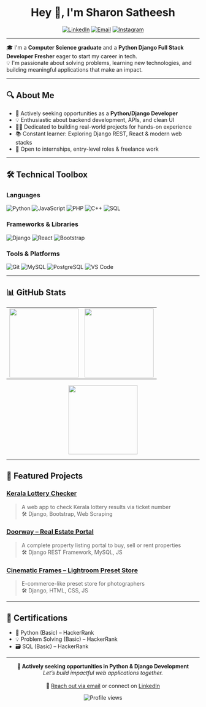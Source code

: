 <h1 align="center">Hey 👋, I'm Sharon Satheesh</h1>

<p align="center">
  <a href="https://www.linkedin.com/in/sharonsathesh/"><img src="https://img.shields.io/badge/-LinkedIn-blue?style=for-the-badge&logo=linkedin" alt="LinkedIn"/></a>
  <a href="mailto:sharonsathesh@gmail.com"><img src="https://img.shields.io/badge/Gmail-D14836?style=for-the-badge&logo=gmail&logoColor=white" alt="Email"/></a>
  <a href="https://www.instagram.com/shxorn"><img src="https://img.shields.io/badge/-Instagram-E4405F?style=for-the-badge&logo=instagram&logoColor=white" alt="Instagram"/></a>
</p>

---

🎓 I'm a **Computer Science graduate** and a **Python Django Full Stack Developer Fresher** eager to start my career in tech.  
💡 I'm passionate about solving problems, learning new technologies, and building meaningful applications that make an impact.

---

## 🔍 About Me

- 🎯 Actively seeking opportunities as a **Python/Django Developer**
- 💡 Enthusiastic about backend development, APIs, and clean UI
- 👨‍💻 Dedicated to building real-world projects for hands-on experience
- 📚 Constant learner: Exploring Django REST, React & modern web stacks
- 🤝 Open to internships, entry-level roles & freelance work

---

## 🛠️ Technical Toolbox

### Languages
![Python](https://img.shields.io/badge/-Python-3776AB?logo=python&logoColor=white)
![JavaScript](https://img.shields.io/badge/-JavaScript-F7DF1E?logo=javascript&logoColor=black)
![PHP](https://img.shields.io/badge/-PHP-777BB4?logo=php&logoColor=white)
![C++](https://img.shields.io/badge/-C++-00599C?logo=c%2B%2B&logoColor=white)
![SQL](https://img.shields.io/badge/-SQL-4479A1?logo=mysql&logoColor=white)

### Frameworks & Libraries
![Django](https://img.shields.io/badge/-Django-092E20?logo=django&logoColor=white)
![React](https://img.shields.io/badge/-React-61DAFB?logo=react&logoColor=black)
![Bootstrap](https://img.shields.io/badge/-Bootstrap-7952B3?logo=bootstrap&logoColor=white)

### Tools & Platforms
![Git](https://img.shields.io/badge/-Git-F05032?logo=git&logoColor=white)
![MySQL](https://img.shields.io/badge/-MySQL-4479A1?logo=mysql&logoColor=white)
![PostgreSQL](https://img.shields.io/badge/-PostgreSQL-4169E1?logo=postgresql&logoColor=white)
![VS Code](https://img.shields.io/badge/-VSCode-007ACC?logo=visual-studio-code&logoColor=white)

---

## 📊 GitHub Stats

<div align="center">
  <table>
    <tr>
      <td>
        <img src="https://github-readme-stats.vercel.app/api?username=Sharon-cod1&show_icons=true&theme=tokyonight" height="180"/>
      </td>
      <td>
        <img src="https://github-readme-stats.vercel.app/api/top-langs/?username=Sharon-cod1&layout=compact&theme=tokyonight" height="180"/>
      </td>
    </tr>
  </table>
</div>

<p align="center">
  <img src="https://github-readme-streak-stats.herokuapp.com/?user=Sharon-cod1&theme=tokyonight&hide_border=true" height="180"/>
</p>

---

## 🚀 Featured Projects

###  [Kerala Lottery Checker](https://github.com/Sharon-cod1/kerala-lottery-checker)
> A web app to check Kerala lottery results via ticket number  
> 🛠 Django, Bootstrap, Web Scraping

###  [Doorway – Real Estate Portal](https://github.com/Sharon-cod1/doorway)
> A complete property listing portal to buy, sell or rent properties  
> 🛠 Django REST Framework, MySQL, JS

###  [Cinematic Frames – Lightroom Preset Store](https://github.com/Sharon-cod1/cinematic-frames)
> E-commerce-like preset store for photographers  
> 🛠 Django, HTML, CSS, JS

---

## 🏅 Certifications

- 🐍 Python (Basic) – HackerRank  
- 💡 Problem Solving (Basic) – HackerRank  
- 🗃 SQL (Basic) – HackerRank  

---

<div align="center">
  <b>🚀 Actively seeking opportunities in Python & Django Development</b><br>
  <i>Let’s build impactful web applications together.</i><br><br>
  📩 <a href="mailto:sharonsathesh@gmail.com">Reach out via email</a> or connect on <a href="https://www.linkedin.com/in/sharonsathesh/">LinkedIn</a>  
</div>

<p align="center">
  <img src="https://komarev.com/ghpvc/?username=Sharon-cod1&label=Profile%20views&color=0e75b6&style=flat" alt="Profile views" />
</p>

